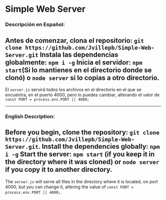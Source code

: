 # Simple Web Server
### Descripción en Español:

Antes de comenzar, clona el repositorio:
``git clone https://github.com/Jvillepb/Simple-Web-Server.git``
Instala las dependencias globalmente:
``npm i -g``
Inicia el servidor:
``npm start``(Si lo mantienes en el directorio donde se clonó) o ``node server`` si lo copias a otro directorio.
---
El ``server.js`` servirá todos los archivos en el directorio en el que se encuentra, en el puerto 4000, pero lo puedes cambiar, alterando el valor de ``const PORT = process.env.PORT || 4000;``

---

### English Description:
Before you begin, clone the repository:
``git clone https://github.com/Jvillepb/Simple-Web-Server.git``.
Install the dependencies globally:
``npm i -g``
Start the server:
``npm start`` (if you keep it in the directory where it was cloned) or ``node server`` if you copy it to another directory.
---
The ``server.js`` will serve all files in the directory where it is located, on port 4000, but you can change it, altering the value of ``const PORT = process.env.PORT || 4000;``.
